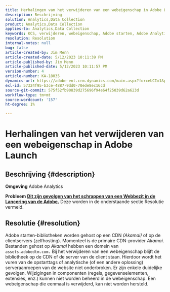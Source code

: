 ```yaml
---
title: Herhalingen van het verwijderen van een webeigenschap in Adobe Launch
description: Beschrijving
solution: Analytics,Data Collection
product: Analytics,Data Collection
applies-to: Analytics,Data Collection
keywords: KCS, verwijderen, webeigenschap, Adobe starten, Adobe Analytics, Gegevensverzameling, Veelgestelde vragen
resolution: Resolution
internal-notes: null
bug: false
article-created-by: Jim Menn
article-created-date: 5/12/2023 10:11:39 PM
article-published-by: Jim Menn
article-published-date: 5/12/2023 10:11:57 PM
version-number: 4
article-number: KA-18035
dynamics-url: https://adobe-ent.crm.dynamics.com/main.aspx?forceUCI=1&pagetype=entityrecord&etn=knowledgearticle&id=7a507ef6-11f1-ed11-8849-6045bd006295
exl-id: 57324f95-b3ce-4887-9dd0-70ede8ec16cd
source-git-commit: 575f52fb90839d275696f94e64f25039d62a623d
workflow-type: tm+mt
source-wordcount: '157'
ht-degree: 1%

---
```


# Herhalingen van het verwijderen van een webeigenschap in Adobe Launch

## Beschrijving {#description}


<b>Omgeving</b>
Adobe Analytics

<b>Probleem</b>
<u><b>Dit zijn gevolgen van het schrappen van een Webbezit in de Lancering van de Adobe.</b></u>
Deze worden in de onderstaande sectie Resolutie vermeld.


## Resolutie {#resolution}


Adobe starten-bibliotheken worden gehost op een CDN *(Akamai)* of op de clientservers (zelfhosting).
Momenteel is de primaire CDN-provider *Akamai*.
Bestanden gehost op *Akamai* hebben een domein van `assets.adobedtm.com.` Bij het verwijderen van een webeigenschap blijft de bibliotheek op de CDN of de server van de client staan.
Hierdoor wordt het vuren van de opstarttags of analytische (of een andere oplossing) serveraanroepen van de website niet onderbroken.
Er zijn enkele duidelijke gevolgen.
Wijzigingen in componenten (regels, gegevenselementen, extensies, enz.) kunnen niet worden beheerd in de webeigenschap.
Een webeigenschap die eenmaal is verwijderd, kan niet worden hersteld.
